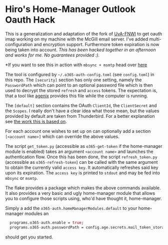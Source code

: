# Hiro's Home-Manager Outlook Oauth Hack

This is a generalization and adaptation of the fork of
[UvA-FNWI](https://github.com/UvA-FNWI/M365-IMAP) to get oauth imap
working on my machine with the McGill email server. I've added
multi-configuration and encryption support. Furthermore token
expiration is now being taken into account. *This has been hacked
together in an afternoon and works for me. No guarantees provided :).*

*If you want to see this in action with `mbsync + msmtp` head over
[here](https://github.com/vale981/nix-config/blob/master/home/hiro/software/email/default.nix)

The tool is configured by `~/.o365-auth-config.toml` (see
`config.toml`) in this repo. The `[security]` section has only one
setting, namely the `PasswordPath` which can point to an optional
password file which is then used to decrypt the stored `refresh` and
`access` tokens. The expectation is, that a tool like
[agenix](https://github.com/ryantm/agenix) provides this file while
the computer is running.

The `[default]` section contains the OAuth `ClientId`, the
`ClientSecret` and the `Scopes`. I really don't have a clear idea what
those mean, but the values provided by default are taken from
Thunderbird. For a better explanation see [the work this is based
on](https://github.com/UvA-FNWI/M365-IMAP).

For each account one wishes to set up on can optionally add a section
`[<account name>]` which can override the above values.

The script `get_token.py` (accessible as `o365-get-token` if the
home-manager module is enabled) takes an argument `<account name>` and
launches the authentication flow. Once this has been done, the script
`refresh_token.py` (accessible as `o365-refresh-token`) can be called
with the same argument to obtain the currently valid `access key`. It
automatically refreshes said key upon its expiration. The `access key`
is printed to `stdout` and may be fed into `mbsync` or `msmtp`.

The flake provides a package which makes the above commands
available. It also provides a very basic and ugly home-manager module
that allows you to configure those scripts using, who'd have thought
it, home-manager.

Simply a add the `o365-auth.homeManagerModules.default` to your home-manager modules an
```nix
  programs.o365-auth.enable = true;
  programs.o365-auth.passwordPath = config.age.secrets.mail_token_storage_pw.path;
```
should get you started. 
